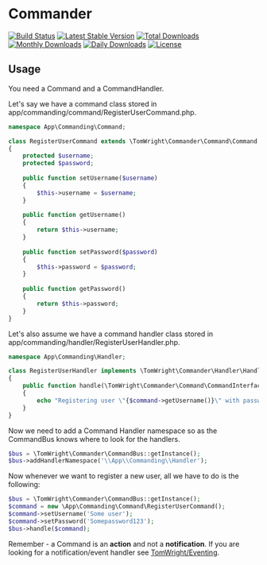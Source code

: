 # Commander

[![Build Status](https://travis-ci.org/TomWright/Commander.svg?branch=master)](https://travis-ci.org/TomWright/Commander)
[![Latest Stable Version](https://poser.pugx.org/tomwright/commander/v/stable)](https://packagist.org/packages/tomwright/commander)
[![Total Downloads](https://poser.pugx.org/tomwright/commander/downloads)](https://packagist.org/packages/tomwright/commander)
[![Monthly Downloads](https://poser.pugx.org/tomwright/commander/d/monthly)](https://packagist.org/packages/tomwright/commander)
[![Daily Downloads](https://poser.pugx.org/tomwright/commander/d/daily)](https://packagist.org/packages/tomwright/commander)
[![License](https://poser.pugx.org/tomwright/commander/license.svg)](https://packagist.org/packages/tomwright/commander)

## Usage

    
You need a Command and a CommandHandler.

Let's say we have a command class stored in app/commanding/command/RegisterUserCommand.php.
```php
namespace App\Commanding\Command;

class RegisterUserCommand extends \TomWright\Commander\Command\Command
{
	protected $username;
    protected $password;
    
    public function setUsername($username)
    {
    	$this->username = $username;
    }
    
    public function getUsername()
    {
    	return $this->username;
    }
    
    public function setPassword($password)
    {
        $this->password = $password;
    }
    
    public function getPassword()
    {
        return $this->password;
    }
}
```

Let's also assume we have a command handler class stored in app/commanding/handler/RegisterUserHandler.php.
```php
namespace App\Commanding\Handler;

class RegisterUserHandler implements \TomWright\Commander\Handler\HandlerInterface
{   
    public function handle(\TomWright\Commander\Command\CommandInterface $command)
    {
    	echo "Registering user \"{$command->getUsername()}\" with password \"{$command->getPassword()}\".";
    }
}
```

Now we need to add a Command Handler namespace so as the CommandBus knows where to look for the handlers.
```php
$bus = \TomWright\Commander\CommandBus::getInstance();
$bus->addHandlerNamespace('\\App\\Commanding\\Handler');
```

Now whenever we want to register a new user, all we have to do is the following:
```php
$bus = \TomWright\Commander\CommandBus::getInstance();
$command = new \App\Commanding\Command\RegisterUserCommand();
$command->setUsername('Some user');
$command->setPassword('Somepassword123');
$bus->handle($command);
```

Remember - a Command is an **action** and not a **notification**.
If you are looking for a notification/event handler see [TomWright/Eventing](https://github.com/TomWright/Eventing).